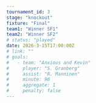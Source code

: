 ```yaml
---
tournament_id: 3
stage: "knockout"
fixture: "Final"
team1: "Winner SF1"
team2: "Winner SF2"
# status: "played"
date: 2026-3-15T17:00:00Z
# link: ""
# goals:
#   - team: "Anxious and Kevin"
#     player: "S. Granberg"
#     assist: "R. Manninen"
#     minute: 90
#     aggregate: 1
#     penalty: false
---
```

